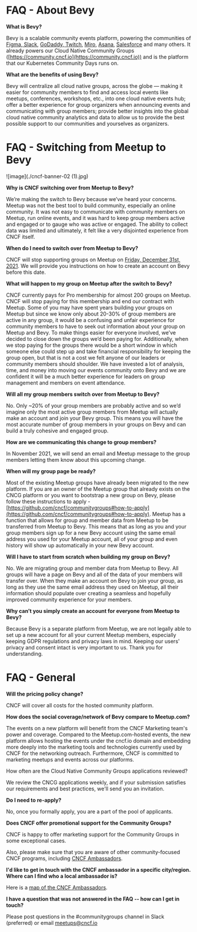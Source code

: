# FAQ - About Bevy

**What is Bevy?**

Bevy is a scalable community events platform, powering the communities of[ Figma](http://friends.figma.com),[ Slack](http://slackcommunity.com), [GoDaddy](https://proevents.godaddy.com/),[ Twitch](http://meetups.twitch.tv), [Miro](https://events.miro.com/), [Asana](https://events.asana.com/), [Salesforce](https://trailblazercommunitygroups.com/) and many others. It already powers our Cloud Native Community Groups ([https://community.cncf.io](https://community.cncf.io)) and is the platform that our Kubernetes Community Days runs on.

**What are the benefits of using Bevy?**

Bevy will centralize all cloud native groups, across the globe –– making it easier for community members to find and access local events like meetups, conferences, workshops, etc., into one cloud native events hub; offer a better experience for group organizers when announcing events and communicating with group members; provide better insights into the global cloud native community analytics and data to allow us to provide the best possible support to our communities and yourselves as organizers.


# FAQ - Switching from Meetup to Bevy

![image](./cncf-banner-02 (1).jpg)

**Why is CNCF switching over from Meetup to Bevy?**

We’re making the switch to Bevy because we’ve heard your concerns. Meetup was not the best tool to build community, especially an online community. It was not easy to communicate with community members on Meetup, run online events, and it was hard to keep group members active and engaged or to gauge who was active or engaged. The ability to collect data was limited and ultimately, it felt like a very disjointed experience from CNCF itself.

**When do I need to switch over from Meetup to Bevy?**

CNCF will stop supporting groups on Meetup on <span style="text-decoration:underline;">Friday, December 31st, 2021</span>. We will provide you instructions on how to create an account on Bevy before this date.

**What will happen to my group on Meetup after the switch to Bevy?**

CNCF currently pays for Pro membership for almost 200 groups on Meetup. CNCF will stop paying for this membership and end our contract with Meetup. Some of you may have spent years building your groups on Meetup but since we know only about 20-30% of group members are active in any group, it would be a confusing and unfair experience for community members to have to seek out information about your group on Meetup and Bevy. To make things easier for everyone involved, we’ve decided to close down the groups we’d been paying for. Additionally, when we stop paying for the groups there would be a short window in which someone else could step up and take financial responsibility for keeping the group open, but that is not a cost we felt anyone of our leaders or community members should shoulder. We have invested a lot of analysis, time, and money into moving our events community onto Bevy and we are confident it will be a much better experience for leaders on group management and members on event attendance.


**Will all my group members switch over from Meetup to Bevy?**

No. Only ~20% of your group members are probably active and so we’d imagine only the most active group members from Meetup will actually make an account and join your Bevy group. This means you will have the most accurate number of group members in your groups on Bevy and can build a truly cohesive and engaged group.

**How are we communicating this change to group members?**

In November 2021, we will send an email and Meetup message to the group members letting them know about this upcoming change.

**When will my group page be ready?**

Most of the existing Meetup groups have already been migrated to the new platform. If you are an owner of the Meetup group that already exists on the CNCG platform or you want to bootstrap a new group on Bevy, please follow these instructions to apply - [https://github.com/cncf/communitygroups#how-to-apply](https://github.com/cncf/communitygroups#how-to-apply).    Meetup has a function that allows for group and member data from Meetup to be transferred from Meetup to Bevy. This means that as long as you and your group members sign up for a new Bevy account using the same email address you used for your Meetup account, all of your group and even history will show up automatically in your new Bevy account.

**Will I have to start from scratch when building my group on Bevy?**

No. We are migrating group and member data from Meetup to Bevy. All groups will have a page on Bevy and all of the data of your members will transfer over. When they make an account on Bevy to join your group, as long as they use the same email address they used on Meetup, all their information should populate over creating a seamless and hopefully improved community experience for your members.

**Why can’t you simply create an account for everyone from Meetup to Bevy?**

Because Bevy is a separate platform from Meetup, we are not legally able to set up a new account for all your current Meetup members, especially keeping GDPR regulations and privacy laws in mind. Keeping our users' privacy and consent intact is very important to us. Thank you for understanding.

# FAQ - General

**Will the pricing policy change?**

CNCF will cover all costs for the hosted community platform.

**How does the social coverage/network of Bevy compare to Meetup.com?**

The events on a new platform will benefit from the CNCF Marketing team's power and coverage. Compared to the Meetup.com-hosted events, the new platform allows hosting the events under the cncf.io domain and embedding more deeply into the marketing tools and technologies currently used by CNCF for the networking outreach. Furthermore, CNCF is committed to marketing meetups and events across our platforms.

How often are the Cloud Native Community Groups applications reviewed?

We review the CNCG applications weekly, and if your submission satisfies our requirements and best practices, we'll send you an invitation.

**Do I need to re-apply?**

No, once you formally apply, you are a part of the pool of applicants.

**Does CNCF offer promotional support for the Community Groups?**

CNCF is happy to offer marketing support for the Community Groups in some exceptional cases.

Also, please make sure that you are aware of other community-focused CNCF programs, including [CNCF Ambassadors](https://www.cncf.io/people/ambassadors/).

**I'd like to get in touch with the CNCF ambassador in a specific city/region. Where can I find who a local ambassador is?**

Here is a [map of the CNCF Ambassadors](https://drive.google.com/open?id=1fb0UPi8ijeexueBxcpGuvVlZ_8hJHXVQ&usp=sharing).

**I have a question that was not answered in the FAQ -- how can I get in touch?**

Please post questions in the #communitygroups channel in Slack (preferred) or email [meetups@cncf.io](mailto:meetups@cncf.io) 
